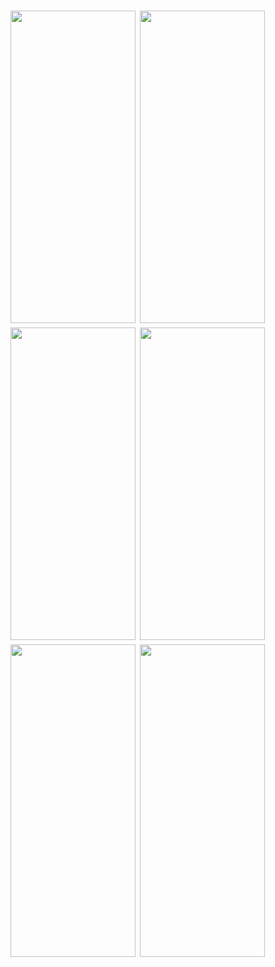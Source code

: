 <h1 align=left>
  <img src="https://i.postimg.cc/vTjg4r1s/IMG-20250228-WA0006.jpg" width="200" height="500"/>
  <img src="https://i.postimg.cc/qRW6Rc6d/IMG-20250303-WA0004.jpg" width="200" height="500"/>
  <img src="  https://i.postimg.cc/ZK8vbdT1/IMG-20250303-WA0007.jpg" width="200" height="500"/>
  <img src="https://i.postimg.cc/FFJJ66wF/IMG-20250303-WA0005.jpg" width="200" height="500"/>
  <img src="https://i.postimg.cc/tJPZV1Fn/IMG-20250303-WA0006.jpg" width="200" height="500"/>
 <img src="https://i.postimg.cc/kX3tPcdQ/IMG-20250303-WA0008.jpg" width="200" height="500"/>

</h1>
